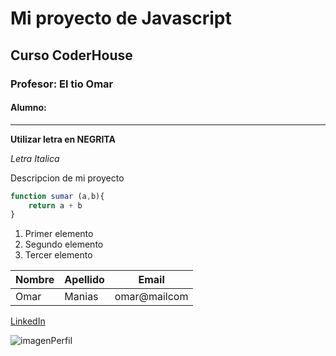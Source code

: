 # Mi proyecto de Javascript
## Curso CoderHouse
### Profesor: El tio Omar
#### Alumno: 

---

**Utilizar letra en NEGRITA**

_Letra Italica_

Descripcion de mi proyecto

```javascript
function sumar (a,b){
    return a + b
}
```

1. Primer elemento
1. Segundo elemento
1. Tercer elemento

| Nombre | Apellido | Email|
| --- | ---| ---|
| Omar | Manias | omar@mailcom

[LinkedIn](https://www.linkedin.com/omar-jesus-manias)

![imagenPerfil](https://th.bing.com/th/id/R.d527bbb60027468c762bd1f92fbed038?rik=e%2bgvns0VrKCpIw&pid=ImgRaw&r=0)